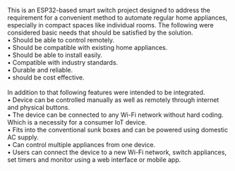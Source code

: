 This is an ESP32-based smart switch project designed to address the requirement for a convenient method to automate regular home appliances, especially in compact spaces like individual rooms. The following were considered basic needs that should be satisfied by the solution.<br>
  •	Should be able to control remotely.<br>
  •	Should be compatible with existing home appliances.<br>
  •	Should be able to install easily.<br>
  •	Compatible with industry standards.<br>
  •	Durable and reliable.<br>
  •	should be cost effective.<br><br>
In addition to that following features were intended to be integrated.<br>
  •	Device can be controlled manually as well as remotely through internet and physical buttons.<br>
  •	The device can be connected to any Wi-Fi network without hard coding. Which is a necessity for a consumer IoT device. <br>
  •	Fits into the conventional sunk boxes and can be powered using domestic AC supply.<br>
  •	Can control multiple appliances from one device.<br>
  •	Users can connect the device to a new Wi-Fi network, switch appliances, set timers and monitor using a web interface or mobile app.<br>
  
